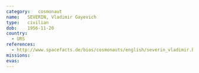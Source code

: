 ```yaml
---
category:	cosmonaut
name:	SEVERIN, Vladimir Gayevich 
type:	civilian
dob:	1956-11-20
country:
  - URS
references:
  - http://www.spacefacts.de/bios/cosmonauts/english/severin_vladimir.htm
missions:
evas:
---
```

